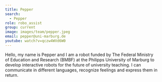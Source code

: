 ```yaml
---
title: Pepper
search:
  - Pepper
role: robo_assist
group: current
image: images/team/pepper.jpeg
email: pepper@uni-marburg.de
youtube: watch?v=qczw4WVd6W0
---
```


Hello, my name is Pepper and I am a robot funded by The Federal Ministry of Education and Research (BMBF) at the Philipps University of Marburg to develop interactive robots for the future of university teaching. I can communicate in different languages, recognize feelings and express them in return. 